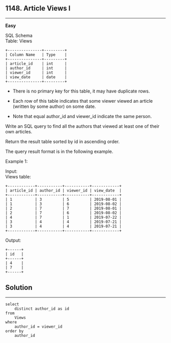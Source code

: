 ## 1148. Article Views I
---
**Easy**

SQL Schema  
Table: Views
```
+---------------+---------+
| Column Name   | Type    |
+---------------+---------+
| article_id    | int     |
| author_id     | int     |
| viewer_id     | int     |
| view_date     | date    |
+---------------+---------+
```
- There is no primary key for this table, it may have duplicate rows.
- Each row of this table indicates that some viewer viewed an article (written by some author) on some date.   

- Note that equal author_id and viewer_id indicate the same person.
 

Write an SQL query to find all the authors that viewed at least one of their own articles.

Return the result table sorted by id in ascending order.

The query result format is in the following example.

 

Example 1:

Input:   
Views table:
```
+------------+-----------+-----------+------------+
| article_id | author_id | viewer_id | view_date  |
+------------+-----------+-----------+------------+
| 1          | 3         | 5         | 2019-08-01 |
| 1          | 3         | 6         | 2019-08-02 |
| 2          | 7         | 7         | 2019-08-01 |
| 2          | 7         | 6         | 2019-08-02 |
| 4          | 7         | 1         | 2019-07-22 |
| 3          | 4         | 4         | 2019-07-21 |
| 3          | 4         | 4         | 2019-07-21 |
+------------+-----------+-----------+------------+
```
Output: 
```
+------+
| id   |
+------+
| 4    |
| 7    |
+------+
```

## Solution
---
```
select
    distinct author_id as id
from
    Views
where 
    author_id = viewer_id
order by
    author_id
```
